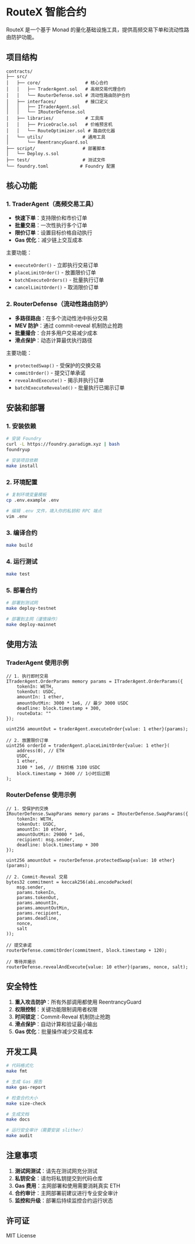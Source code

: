 # RouteX 智能合约

RouteX 是一个基于 Monad 的量化基础设施工具，提供高频交易下单和流动性路由防护功能。

## 项目结构

```
contracts/
├── src/
│   ├── core/                 # 核心合约
│   │   ├── TraderAgent.sol   # 高频交易代理合约
│   │   └── RouterDefense.sol # 流动性路由防护合约
│   ├── interfaces/           # 接口定义
│   │   ├── ITraderAgent.sol
│   │   └── IRouterDefense.sol
│   ├── libraries/            # 工具库
│   │   ├── PriceOracle.sol   # 价格预言机
│   │   └── RouteOptimizer.sol # 路由优化器
│   └── utils/               # 通用工具
│       └── ReentrancyGuard.sol
├── script/                  # 部署脚本
│   └── Deploy.s.sol
├── test/                    # 测试文件
└── foundry.toml            # Foundry 配置
```

## 核心功能

### 1. TraderAgent（高频交易工具）

- **快速下单**：支持限价和市价订单
- **批量交易**：一次性执行多个订单
- **限价订单**：设置目标价格自动执行
- **Gas 优化**：减少链上交互成本

主要功能：
- `executeOrder()` - 立即执行交易订单
- `placeLimitOrder()` - 放置限价订单
- `batchExecuteOrders()` - 批量执行订单
- `cancelLimitOrder()` - 取消限价订单

### 2. RouterDefense（流动性路由防护）

- **多路径路由**：在多个流动性池中拆分交易
- **MEV 防护**：通过 commit-reveal 机制防止抢跑
- **批量撮合**：合并多用户交易减少成本
- **滑点保护**：动态计算最优执行路径

主要功能：
- `protectedSwap()` - 受保护的交换交易
- `commitOrder()` - 提交订单承诺
- `revealAndExecute()` - 揭示并执行订单
- `batchExecuteRevealed()` - 批量执行已揭示订单

## 安装和部署

### 1. 安装依赖

```bash
# 安装 Foundry
curl -L https://foundry.paradigm.xyz | bash
foundryup

# 安装项目依赖
make install
```

### 2. 环境配置

```bash
# 复制环境变量模板
cp .env.example .env

# 编辑 .env 文件，填入你的私钥和 RPC 端点
vim .env
```

### 3. 编译合约

```bash
make build
```

### 4. 运行测试

```bash
make test
```

### 5. 部署合约

```bash
# 部署到测试网
make deploy-testnet

# 部署到主网（谨慎操作）
make deploy-mainnet
```

## 使用方法

### TraderAgent 使用示例

```solidity
// 1. 执行即时交易
ITraderAgent.OrderParams memory params = ITraderAgent.OrderParams({
    tokenIn: WETH,
    tokenOut: USDC,
    amountIn: 1 ether,
    amountOutMin: 3000 * 1e6, // 最少 3000 USDC
    deadline: block.timestamp + 300,
    routeData: ""
});

uint256 amountOut = traderAgent.executeOrder{value: 1 ether}(params);

// 2. 放置限价订单
uint256 orderId = traderAgent.placeLimitOrder{value: 1 ether}(
    address(0), // ETH
    USDC,
    1 ether,
    3100 * 1e6, // 目标价格 3100 USDC
    block.timestamp + 3600 // 1小时后过期
);
```

### RouterDefense 使用示例

```solidity
// 1. 受保护的交换
IRouterDefense.SwapParams memory params = IRouterDefense.SwapParams({
    tokenIn: WETH,
    tokenOut: USDC,
    amountIn: 10 ether,
    amountOutMin: 29000 * 1e6,
    recipient: msg.sender,
    deadline: block.timestamp + 300
});

uint256 amountOut = routerDefense.protectedSwap{value: 10 ether}(params);

// 2. Commit-Reveal 交易
bytes32 commitment = keccak256(abi.encodePacked(
    msg.sender,
    params.tokenIn,
    params.tokenOut,
    params.amountIn,
    params.amountOutMin,
    params.recipient,
    params.deadline,
    nonce,
    salt
));

// 提交承诺
routerDefense.commitOrder(commitment, block.timestamp + 120);

// 等待并揭示
routerDefense.revealAndExecute{value: 10 ether}(params, nonce, salt);
```

## 安全特性

1. **重入攻击防护**：所有外部调用都使用 ReentrancyGuard
2. **权限控制**：关键功能限制调用者权限
3. **时间锁定**：Commit-Reveal 机制防止抢跑
4. **滑点保护**：自动计算和验证最小输出
5. **Gas 优化**：批量操作减少交易成本

## 开发工具

```bash
# 代码格式化
make fmt

# 生成 Gas 报告
make gas-report

# 检查合约大小
make size-check

# 生成文档
make docs

# 运行安全审计（需要安装 slither）
make audit
```

## 注意事项

1. **测试网测试**：请先在测试网充分测试
2. **私钥安全**：请勿将私钥提交到代码仓库
3. **Gas 费用**：主网部署和使用需要消耗真实 ETH
4. **合约审计**：主网部署前建议进行专业安全审计
5. **监控和升级**：部署后持续监控合约运行状态

## 许可证

MIT License